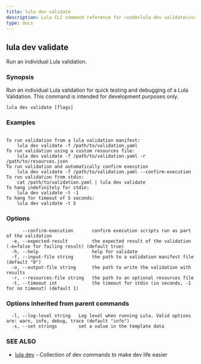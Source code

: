 ```yaml
---
title: lula dev validate
description: Lula CLI command reference for <code>lula dev validate</code>.
type: docs
---
```

## lula dev validate

Run an individual Lula validation.

### Synopsis

Run an individual Lula validation for quick testing and debugging of a Lula Validation. This command is intended for development purposes only.

```
lula dev validate [flags]
```

### Examples

```

To run validation from a lula validation manifest:
	lula dev validate -f /path/to/validation.yaml
To run validation using a custom resources file:
	lula dev validate -f /path/to/validation.yaml -r /path/to/resources.json
To run validation and automatically confirm execution
	lula dev validate -f /path/to/validation.yaml --confirm-execution
To run validation from stdin:
	cat /path/to/validation.yaml | lula dev validate
To hang indefinitely for stdin:
	lula dev validate -t -1
To hang for timeout of 5 seconds:
	lula dev validate -t 5

```

### Options

```
      --confirm-execution       confirm execution scripts run as part of the validation
  -e, --expected-result         the expected result of the validation (-e=false for failing result) (default true)
  -h, --help                    help for validate
  -f, --input-file string       the path to a validation manifest file (default "0")
  -o, --output-file string      the path to write the validation with results
  -r, --resources-file string   the path to an optional resources file
  -t, --timeout int             the timeout for stdin (in seconds, -1 for no timeout) (default 1)
```

### Options inherited from parent commands

```
  -l, --log-level string   Log level when running Lula. Valid options are: warn, info, debug, trace (default "info")
  -s, --set strings        set a value in the template data
```

### SEE ALSO

* [lula dev](./lula_dev.md)	 - Collection of dev commands to make dev life easier

